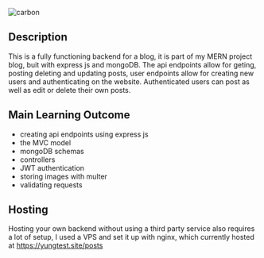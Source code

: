 ![carbon](https://user-images.githubusercontent.com/49004789/213073015-48edf7af-ebff-466d-9373-b5ec4a9cf46b.png)

## Description 

This is a fully functioning backend for a blog, it is part of my MERN project blog, buit with express js and mongoDB. The api endpoints allow for geting, posting deleting and updating posts, user endpoints allow for creating new users and authenticating on the website. Authenticated users can post as well as edit or delete their own posts.

## Main Learning Outcome

- creating api endpoints using express js
- the MVC model
- mongoDB schemas
- controllers
- JWT authentication
- storing images with multer
- validating requests

## Hosting

Hosting your own backend without using a third party service also requires a lot of setup, I used a VPS and set it up with nginx, which currently hosted at https://yungtest.site/posts
